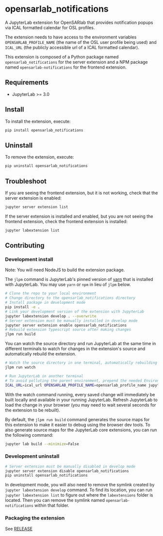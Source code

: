 # opensarlab_notifications

A JupyterLab extension for OpenSARlab that provides notification popups via ICAL formatted calendar for OSL profiles.

The extension needs to have access to the environment variables `OPENSARLAB_PROFILE_NAME` (the name of the OSL user profile being used) and `ICAL_URL` (the publicly accessible url of a ICAL formatted calendar).

This extension is composed of a Python package named `opensarlab_notifications`
for the server extension and a NPM package named `opensarlab-notifications`
for the frontend extension.


## Requirements

* JupyterLab >= 3.0

## Install

To install the extension, execute:

```bash
pip install opensarlab_notifications
```

## Uninstall

To remove the extension, execute:

```bash
pip uninstall opensarlab_notifications
```


## Troubleshoot

If you are seeing the frontend extension, but it is not working, check
that the server extension is enabled:

```bash
jupyter server extension list
```

If the server extension is installed and enabled, but you are not seeing
the frontend extension, check the frontend extension is installed:

```bash
jupyter labextension list
```


## Contributing

### Development install

Note: You will need NodeJS to build the extension package.

The `jlpm` command is JupyterLab's pinned version of
[yarn](https://yarnpkg.com/) that is installed with JupyterLab. You may use
`yarn` or `npm` in lieu of `jlpm` below.

```bash
# Clone the repo to your local environment
# Change directory to the opensarlab_notifications directory
# Install package in development mode
pip install -e .
# Link your development version of the extension with JupyterLab
jupyter labextension develop . --overwrite
# Server extension must be manually installed in develop mode
jupyter server extension enable opensarlab_notifications
# Rebuild extension Typescript source after making changes
jlpm run build
```

You can watch the source directory and run JupyterLab at the same time in different terminals to watch for changes in the extension's source and automatically rebuild the extension.

```bash
# Watch the source directory in one terminal, automatically rebuilding when needed
jlpm run watch

# Run JupyterLab in another terminal
# To avoid polluting the parent environment, prepend the needed Environment Variables.
ICAL_URL=ical_url OPENSARLAB_PROFILE_NAME=opensarlab_profile_name jupyter lab
```

With the watch command running, every saved change will immediately be built locally and available in your running JupyterLab. Refresh JupyterLab to load the change in your browser (you may need to wait several seconds for the extension to be rebuilt).

By default, the `jlpm run build` command generates the source maps for this extension to make it easier to debug using the browser dev tools. To also generate source maps for the JupyterLab core extensions, you can run the following command:

```bash
jupyter lab build --minimize=False
```

### Development uninstall

```bash
# Server extension must be manually disabled in develop mode
jupyter server extension disable opensarlab_notifications
pip uninstall opensarlab_notifications
```

In development mode, you will also need to remove the symlink created by `jupyter labextension develop`
command. To find its location, you can run `jupyter labextension list` to figure out where the `labextensions`
folder is located. Then you can remove the symlink named `opensarlab-notifications` within that folder.

### Packaging the extension

See [RELEASE](RELEASE.md)
